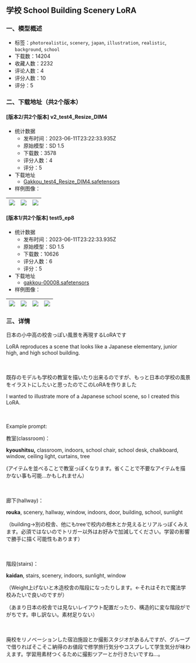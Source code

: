 ## 学校 School Building Scenery LoRA
### 一、模型概述

- 标签：`photorealistic`, `scenery`, `japan`, `illustration`, `realistic`, `background`, `school`
- 下载数：14204
- 收藏人数：2232
- 评论人数：4
- 评分人数：10
- 评分：5

### 二、下载地址（共2个版本）

#### [版本2/共2个版本] v2_test4_Resize_DIM4

- 统计数据
  - 发布时间：2023-06-11T23:22:33.935Z
  - 原始模型：SD 1.5
  - 下载数：3578
  - 评分人数：4
  - 评分：5
- 下载地址
  - [Gakkou_test4_Resize_DIM4.safetensors](https://civitai.com/api/download/models/86421)
- 样例图像：

| <img src="https://image.civitai.com/xG1nkqKTMzGDvpLrqFT7WA/b2cd9129-a71f-4715-a5c8-02fc1cee7a98/width=450/983582.jpeg" /> | <img src="https://image.civitai.com/xG1nkqKTMzGDvpLrqFT7WA/6d99972b-b427-469a-ba5f-0a351ca37e30/width=450/983578.jpeg" /> | <img src="https://image.civitai.com/xG1nkqKTMzGDvpLrqFT7WA/6b09ffe1-8ccf-4b63-bb21-da87b17d11da/width=450/983618.jpeg" /> |
| ---- | ---- | ---- |

#### [版本1/共2个版本] test5_ep8

- 统计数据
  - 发布时间：2023-06-11T23:22:33.935Z
  - 原始模型：SD 1.5
  - 下载数：10626
  - 评分人数：6
  - 评分：5
- 下载地址
  - [gakkou-00008.safetensors](https://civitai.com/api/download/models/24124)
- 样例图像：

| <img src="https://image.civitai.com/xG1nkqKTMzGDvpLrqFT7WA/3f29cc5c-e403-46b8-1306-f7f420ce3800/width=450/262001.jpeg" /> | <img src="https://image.civitai.com/xG1nkqKTMzGDvpLrqFT7WA/e6828999-4428-45ce-958e-383f411d7c00/width=450/262020.jpeg" /> | <img src="https://image.civitai.com/xG1nkqKTMzGDvpLrqFT7WA/2a0feaad-0111-44fc-1d77-5d7b9e3dfb00/width=450/262019.jpeg" /> | <img src="https://image.civitai.com/xG1nkqKTMzGDvpLrqFT7WA/2e430287-46e1-4dd9-d572-0a5f3638a500/width=450/262018.jpeg" /> |
| ---- | ---- | ---- | ---- |


### 三、详情
<p>日本の小中高の校舎っぽい風景を再現するLoRAです</p><p>LoRA reproduces a scene that looks like a Japanese elementary, junior high, and high school building.</p><p>　　</p><p>既存のモデルも学校の教室を描いたり出来るのですが、もっと日本の学校の風景をイラストにしたいと思ったのでこのLoRAを作りました</p><p>I wanted to illustrate more of a Japanese school scene, so I created this LoRA.</p><p>　</p><p>Example prompt:</p><p>教室(classroom)：</p><p><strong>kyoushitsu,</strong> classroom, indoors, school chair, school desk, chalkboard, window, ceiling light, curtains, tree</p><p>(アイテムを並べることで教室っぽくなります。省くことで不要なアイテムを描かない事も可能…かもしれません）</p><p>　</p><p>廊下(hallway)：</p><p><strong>rouka</strong>, scenery, hallway, window, indoors, door, building, school, sunlight</p><p>（building→別の校舎、他にもtreeで校内の樹木とか見えるとリアルっぽくみえます。必須ではないのでトリガー以外はお好みで加減してください。学習の影響で勝手に描く可能性もあります）</p><p>　</p><p>階段(stairs)：</p><p><strong>kaidan</strong>, stairs, scenery, indoors, sunlight, window</p><p>（Weight上げないと木造校舎の階段になったりします。←それはそれで魔法学校みたいで良いのですが）</p><p>（あまり日本の校舎では見ないレイアウト配置だったり、構造的に変な階段がでがちです。申し訳ない。素材足りない）</p><p>　</p><p>廃校をリノベーションした宿泊施設とか撮影スタジオがあるんですが、グループで借りればそこそこ納得のお値段で修学旅行気分やコスプレして学生気分が味わえます。学習用素材つくるために撮影ツアーとか行きたいですね…。</p>